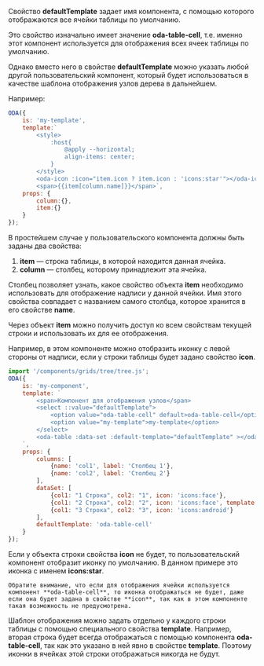 Свойство **defaultTemplate** задает имя компонента, с помощью которого отображаются все ячейки таблицы по умолчанию.

Это свойство изначально имеет значение **oda-table-cell**, т.е. именно этот компонент используется для отображения всех ячеек таблицы по умолчанию.

Однако вместо него в свойстве **defaultTemplate** можно указать любой другой пользовательский компонент, который будет использоваться в качестве шаблона отображения узлов дерева в дальнейшем.

Например:

```javascript line_edit_loadoda_[my-template.js]
ODA({
    is: 'my-template',
    template:`
        <style>
            :host{
                @apply --horizontal;
                align-items: center;
            }
        </style>
        <oda-icon :icon="item.icon ? item.icon : 'icons:star'"></oda-icon>
        <span>{{item[column.name]}}</span>`,
    props: {
        column:{},
        item:{}
    }
});
```

В простейшем случае у пользовательского компонента должны быть заданы два свойства:

1. **item** — строка таблицы, в которой находится данная ячейка.
1. **column** — столбец, которому принадлежит эта ячейка.

Столбец позволяет узнать, какое свойство объекта **item** необходимо использовать для отображение надписи у данной ячейки. Имя этого свойства совпадает с названием самого столбца, которое хранится в его свойстве **name**.

Через объект **item** можно получить доступ ко всем свойствам текущей строки и использовать их для ее отображения.

Например, в этом компоненте можно отобразить иконку с левой стороны от надписи, если у строки таблицы будет задано свойство **icon**.

```javascript _run_line_edit_loadoda_[my-component.js]_{my-template.js}_h=200_
import '/components/grids/tree/tree.js';
ODA({
    is: 'my-component',
    template: `
        <span>Компонент для отображения узлов</span>
        <select ::value="defaultTemplate">
            <option value="oda-table-cell" default>oda-table-cell</option>
            <option value="my-template">my-template</option>
        </select>
        <oda-table :data-set :default-template="defaultTemplate" ></oda-table>
    `,
    props: {
        columns: [
            {name: 'col1', label: 'Столбец 1'},
            {name: 'col2', label: 'Столбец 2'}
        ],
        dataSet: [
            {col1: "1 Строка", col2: "1", icon: 'icons:face'},
            {col1: "2 Строка", col2: "2", icon: 'icons:face', template: 'oda-table-cell'},
            {col1: "3 Строка", col2: "3", icon: 'icons:android'}
        ],
        defaultTemplate: 'oda-table-cell'
    }
});
```

Если у объекта строки свойства **icon** не будет, то пользовательский компонент отобразит иконку по умолчанию. В данном примере это иконка с именем **icons:star**.

``` info_md
Обратите внимание, что если для отображения ячейки используется компонент **oda-table-cell**, то иконка отображаться не будет, даже если она будет задана в свойстве **icon**, так как в этом компоненте такая возможность не предусмотрена.
```

Шаблон отображения можно задать отдельно у каждого строки таблицы с помощью специального свойства **template**. Например, вторая строка будет всегда отображаться с помощью компонента **oda-table-cell**, так как это указано в ней явно в свойстве **template**. Поэтому иконки в ячейках этой строки отображаться никогда не будут.
